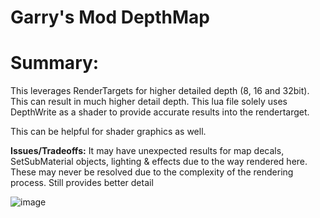 # Garry's Mod DepthMap

# Summary:
This leverages RenderTargets for higher detailed depth (8, 16 and 32bit). This can result in much higher detail depth.
This lua file solely uses DepthWrite as a shader to provide accurate results into the rendertarget.

This can be helpful for shader graphics as well.

**Issues/Tradeoffs:**
It may have unexpected results for map decals, SetSubMaterial objects, lighting & effects due to the way rendered here.
These may never be resolved due to the complexity of the rendering process. Still provides better detail

![image](https://github.com/user-attachments/assets/c1a07904-416f-48ca-b191-a5d10624f93f)
